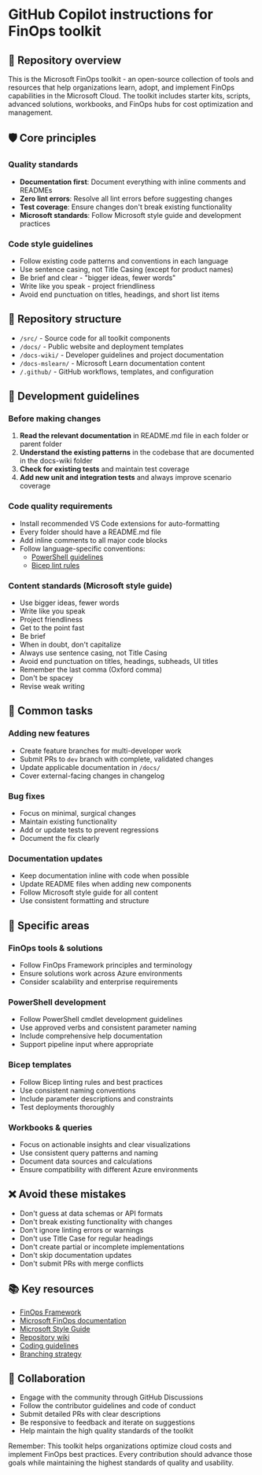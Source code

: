 <!-- markdownlint-disable MD013 MD022 MD032 -->

# GitHub Copilot instructions for FinOps toolkit

## 🎯 Repository overview

This is the Microsoft FinOps toolkit - an open-source collection of tools and resources that help organizations learn, adopt, and implement FinOps capabilities in the Microsoft Cloud. The toolkit includes starter kits, scripts, advanced solutions, workbooks, and FinOps hubs for cost optimization and management.

## 🛡️ Core principles

### Quality standards

- **Documentation first**: Document everything with inline comments and READMEs
- **Zero lint errors**: Resolve all lint errors before suggesting changes
- **Test coverage**: Ensure changes don't break existing functionality
- **Microsoft standards**: Follow Microsoft style guide and development practices

### Code style guidelines

- Follow existing code patterns and conventions in each language
- Use sentence casing, not Title Casing (except for product names)
- Be brief and clear - "bigger ideas, fewer words"
- Write like you speak - project friendliness
- Avoid end punctuation on titles, headings, and short list items

## 📁 Repository structure

- `/src/` - Source code for all toolkit components
- `/docs/` - Public website and deployment templates  
- `/docs-wiki/` - Developer guidelines and project documentation
- `/docs-mslearn/` - Microsoft Learn documentation content
- `/.github/` - GitHub workflows, templates, and configuration

## 🔧 Development guidelines

### Before making changes

1. **Read the relevant documentation** in README.md file in each folder or parent folder
2. **Understand the existing patterns** in the codebase that are documented in the docs-wiki folder
3. **Check for existing tests** and maintain test coverage
4. **Add new unit and integration tests** and always improve scenario coverage

### Code quality requirements

- Install recommended VS Code extensions for auto-formatting
- Every folder should have a README.md file
- Add inline comments to all major code blocks
- Follow language-specific conventions:
  - [PowerShell guidelines](https://learn.microsoft.com/powershell/scripting/developer/cmdlet/cmdlet-development-guidelines)
  - [Bicep lint rules](https://learn.microsoft.com/azure/azure-resource-manager/bicep/linter)

### Content standards (Microsoft style guide)

- Use bigger ideas, fewer words
- Write like you speak
- Project friendliness
- Get to the point fast
- Be brief
- When in doubt, don't capitalize
- Always use sentence casing, not Title Casing
- Avoid end punctuation on titles, headings, subheads, UI titles
- Remember the last comma (Oxford comma)
- Don't be spacey
- Revise weak writing

## 🚀 Common tasks

### Adding new features

- Create feature branches for multi-developer work
- Submit PRs to `dev` branch with complete, validated changes
- Update applicable documentation in `/docs/`
- Cover external-facing changes in changelog

### Bug fixes

- Focus on minimal, surgical changes
- Maintain existing functionality
- Add or update tests to prevent regressions
- Document the fix clearly

### Documentation updates

- Keep documentation inline with code when possible
- Update README files when adding new components
- Follow Microsoft style guide for all content
- Use consistent formatting and structure

## 🎯 Specific areas

### FinOps tools & solutions

- Follow FinOps Framework principles and terminology
- Ensure solutions work across Azure environments
- Consider scalability and enterprise requirements

### PowerShell development

- Follow PowerShell cmdlet development guidelines
- Use approved verbs and consistent parameter naming
- Include comprehensive help documentation
- Support pipeline input where appropriate

### Bicep templates

- Follow Bicep linting rules and best practices
- Use consistent naming conventions
- Include parameter descriptions and constraints
- Test deployments thoroughly

### Workbooks & queries

- Focus on actionable insights and clear visualizations
- Use consistent query patterns and naming
- Document data sources and calculations
- Ensure compatibility with different Azure environments

## ❌ Avoid these mistakes

- Don't guess at data schemas or API formats
- Don't break existing functionality with changes
- Don't ignore linting errors or warnings
- Don't use Title Case for regular headings
- Don't create partial or incomplete implementations
- Don't skip documentation updates
- Don't submit PRs with merge conflicts

## 📚 Key resources

- [FinOps Framework](https://www.finops.org/framework/)
- [Microsoft FinOps documentation](https://learn.microsoft.com/cloud-computing/finops/)
- [Microsoft Style Guide](https://docs.microsoft.com/style-guide/welcome)
- [Repository wiki](https://github.com/microsoft/finops-toolkit/wiki)
- [Coding guidelines](docs-wiki/Coding-guidelines.md)
- [Branching strategy](docs-wiki/Branching-strategy.md)

## 🤝 Collaboration

- Engage with the community through GitHub Discussions
- Follow the contributor guidelines and code of conduct
- Submit detailed PRs with clear descriptions
- Be responsive to feedback and iterate on suggestions
- Help maintain the high quality standards of the toolkit

Remember: This toolkit helps organizations optimize cloud costs and implement FinOps best practices. Every contribution should advance those goals while maintaining the highest standards of quality and usability.
